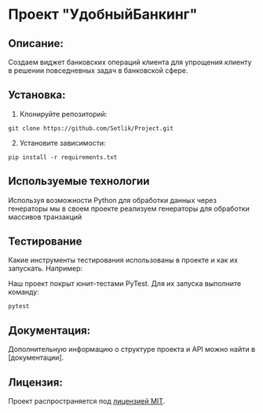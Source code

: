 # Проект "УдобныйБанкинг"

## Описание:
Создаем виджет банковских операций клиента для упрощения клиенту в решении 
повседневных задач в банковской сфере.

## Установка:

1. Клонируйте репозиторий:

```
git clone https://github.com/Setlik/Project.git
```

2. Установите зависимости:

```
pip install -r requirements.txt
```
## Используемые технологии
Используя возможности Python для обработки данных через генераторы мы в своем проекте реализуем генераторы для обработки массивов транзакций

## Тестирование
Какие инструменты тестирования использованы в проекте и как их запускать. Например:

Наш проект покрыт юнит-тестами PyTest. 
Для их запуска выполните команду: 
```
pytest
```

## Документация:

Дополнительную информацию о структуре проекта и API можно найти в [документации].

## Лицензия:

Проект распространяется под [лицензией MIT](LICENSE).
